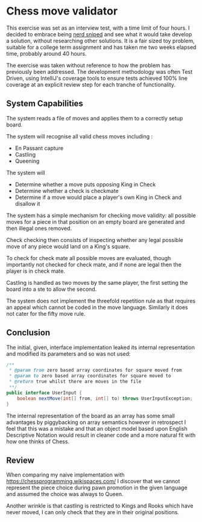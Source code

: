 # Chess move validator

This exercise was set as an interview test, with a time limit of four hours.
I decided to embrace being [nerd sniped](https://xkcd.com/356/) and 
see what it would take develop a solution, without researching other solutions.
It is a fair sized toy problem, suitable for a college term assignment and 
has taken me two weeks elapsed time, probably around 40 hours.

The exercise was taken without reference to how the problem 
has previously been addressed. The development methodology was 
often Test Driven, using IntelliJ's coverage tools to ensure tests 
achieved 100% line coverage at an explicit review step for each tranche 
of functionality.

## System Capabilities

The system reads a file of moves and applies them to a correctly setup board.

The system will recognise all valid chess moves including :
 - En Passant capture
 - Castling
 - Queening
 
The system will 
 - Determine whether a move puts opposing King in Check
 - Determine whether a check is checkmate
 - Determine if a move would place a player's own King in Check and disallow it

The system has a simple mechanism for checking move validity: 
all possible moves for a piece in that position on an empty board 
are generated and then illegal ones removed.

Check checking then consists of inspecting whether any legal possible move of any 
piece would land on a King's square.

To check for check mate all possible moves are evaluated, 
though importantly not checked for check mate, and if none 
are legal then the player is in check mate.  

Castling is handled as two moves by the same player, 
the first setting the board into a ste to allow the second. 

The system does not implement the threefold repetition rule as that requires an appeal which cannot be coded in the move language. 
Similarly it does not cater for the fifty move rule. 

## Conclusion
The initial, given, interface implementation leaked its internal representation 
and modified its parameters and so was not used: 

```java
/**
 * @param from zero based array coordinates for square moved from
 * @param to zero based array coordinates for square moved to
 * @return true whilst there are moves in the file
 **/
public interface UserInput {
    boolean nextMove(int[] from, int[] to) throws UserInputException;
}
```

The internal representation of the board as an array has some small 
advantages by piggybacking on array semantics however in retrospect 
I feel that this was a mistake and that an object model based upon 
English Descriptive Notation would result in cleaner code and a more 
natural fit with how one thinks of Chess. 

## Review 

When comparing my naive implementation with https://chessprogramming.wikispaces.com/ 
I discover that we cannot represent the piece choice during pawn promotion in 
the given language and assumed the choice was always to Queen.

Another wrinkle is that castling is restricted to Kings and Rooks which have never moved, 
I can only check that they are in their original positions.
 
